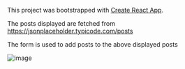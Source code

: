 This project was bootstrapped with [Create React App](https://github.com/facebook/create-react-app).

The posts displayed are fetched from https://jsonplaceholder.typicode.com/posts

The form is used to add posts to the above displayed posts

![image](https://user-images.githubusercontent.com/57283161/82753435-3c1ea600-9de3-11ea-8b61-e600ddb8c137.png)
